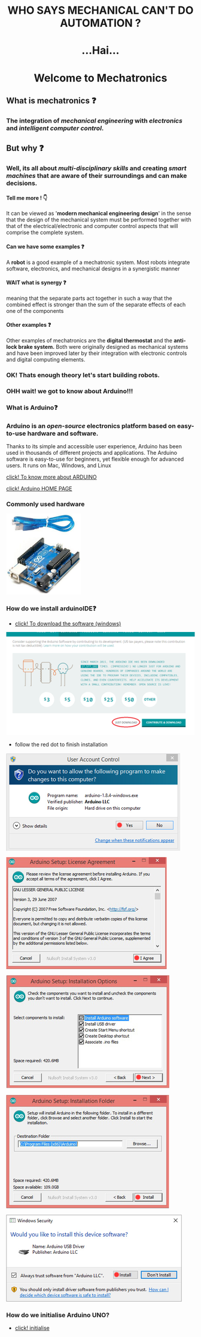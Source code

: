  # <p align="center"> WHO SAYS MECHANICAL CAN'T DO AUTOMATION ?
# <p align="center">...Hai...
# <p align="center">Welcome to Mechatronics 
##  What is mechatronics :question:

### The integration of ***mechanical engineering*** with *electronics* and *intelligent computer control*.

## But why :question:

### Well, its all about *multi-disciplinary skills* and creating  _smart machines_ that are aware of their surroundings and can make decisions.

#### Tell me more ! :point_down:
It can be viewed as '**modern mechanical engineering design**' in the sense that the design of the mechanical system must be performed together with that of the electrical/electronic and computer control aspects that will comprise the complete system.

#### Can we have some examples :question:

A **robot** is a good example of a mechatronic system.
 Most robots integrate software, electronics, and mechanical designs in a synergistic manner
#### WAIT what is synergy :question:

meaning that the separate parts act together in such a way that the combined effect is stronger than the sum of the separate effects of each one of the components

#### Other examples :question:
 Other examples of mechatronics are the **digital thermostat** and the **anti-lock brake system.** Both were originally designed as mechanical systems and have been improved later by their integration with electronic controls and digital computing elements.

###  OK! Thats enough theory let's start building robots.

###  OHH wait! we got to know about Arduino!!!

###  What is Arduino:question:

### Arduino is an *open-source* electronics platform based on easy-to-use hardware and software.

Thanks to its simple and accessible user experience, Arduino has been used in thousands of different projects and applications.
 The Arduino software is easy-to-use for beginners, yet flexible enough for advanced users. It runs on Mac, Windows, and Linux

[click! To know more about ARDUINO](https://www.arduino.cc/en/Guide/Introduction)

[click! Arduino HOME PAGE](https://www.arduino.cc/)

### Commonly used hardware 

<img src="images/ar3.jpg" width="200"></center></p>


###  How do we install arduinoIDE:question:

* [click! To download the software (windows)](https://www.arduino.cc/en/Main/Donate)
</center></p> <img src="images/initjpg.png">

* follow the red dot to finish installation 

</center></p> <img src="images/i001.jpg">

</center></p> <img src="images/i002.jpg">

</center></p> <img src="images/i003.jpg">

</center></p> <img src="images/i004.jpg">

</center></p> <img src="images/i005.jpg">




###  How do we initialise Arduino UNO?


* [click! initialise](https://github.com/inventivecentral/MeX/blob/master/initialize.md)





